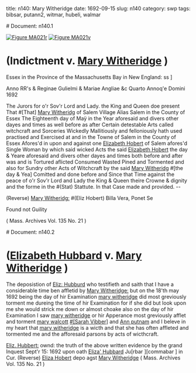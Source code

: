 title: n140: Mary Witheridge
date: 1692-09-15
slug: n140
category: swp
tags: bibsar, putann2, witmar, hubeli, walmar


<div markdown class="doc" id="n140.1"># Document: n140.1

[![Figure MA021r](archives/MA135/small/MA021r.jpg)](archives/MA135/large/MA021r.jpg)
[![Figure MA021v](archives/MA135/small/MA021v.jpg)](archives/MA135/large/MA021v.jpg)

# (Indictment v. [Mary Witheridge](/tag/witmar.html) )

Essex in the Province of the Massachusetts Bay in New England: ss ] 

Anno RR's & Reginae Gulielmi & Mariae Angliae &c Quarto Annoq'e Domini 1692 

The Jurors for o'r Sov'r Lord and Lady. the King and Queen doe present That #[That] [Mary Witheridg](/tag/witmar.html) of Salem Village Alias Salem in the County of Essex The Eighteenth day of Maÿ in the Year aforesaid and divers other dayes and times as well before as after Certain detestable Arts called witchcraft and Sorceries Wickedly Mallitiously and felloniously hath used practised and Exercised at and in the Towne of Salem in the County of Essex Afores'd in upon and against one [Elizabeth Hobert](/tag/hubeli.html) of Salem afores'd Single Woman by which said wicked Acts the said [Elizabeth Hobert](/tag/hubeli.html) the day & Yeare aforesaid and divers other dayes and times both before and after was and is Tortured aflicted Consumed Wasted Pined and Tormented and also for Sundry other Acts of Witchcraft by the said [Mary Witheridg](/tag/witmar.html) #[the day & Yea] Comitted and done before and Since that Time against the peace of o'r Sov'r Lord and Lady the King & Queen theire Crowne & dignity and the forme in the #(Stat) Stattute. In that Case made and provided. --

(Reverse) [Mary Witheridg:](/tag/witmar.html) #(Eliz Hobert) Billa Vera, Ponet Se

Found not Guility 

( Mass. Archives Vol. 135 No. 21 )
</div><div markdown class="doc" id="n140.2"># Document: n140.2


# ([Elizabeth Hubbard](/tag/hubeli.html) v. [Mary Witheridge](/tag/witmar.html) )

The deposistion of [Eliz: Hubburd](/tag/hubeli.html) who testifieth and saith that I have a considerable time ben affletid by [Mary Witheridge:](/tag/witmar.html) but on the 18'th may 1692 being the day of hir Examination [mary witheridge](/tag/witmar.html) did most greviously torment me dureing the time of hir Examination for if she did but look upon me she would strick me down or almost choake also on the day of hir Examination I saw [mary witheridge](/tag/witmar.html) or hir Apperance most greviously afflet and torment [mary walcott](/tag/walmar.html) [#[Sarah Vibber]](/tag/bibsar.html) and [Ann putnam](/tag/putann2.html) and I beleve in my heart that [mary witheridge](/tag/witmar.html) is a wicth and that she has often affleted and tormented me and the afforesaid parsons by acts of wicthcraft.

[Eliz. Hubbert:](/tag/hubeli.html) ownd: the truth of the above written evidence by the grand Inquest Sept'r 15: 1692 upon oath
[Eliza' Hubbard](/tag/hubeli.html) Ju[rbar ][commabar ] in Cur.  (Reverse) [Eliza Hobert](/tag/hubeli.html) depo agst [Mary Witheridge](/tag/witmar.html) ( Mass. Archives Vol. 135 No. 21 )</div>